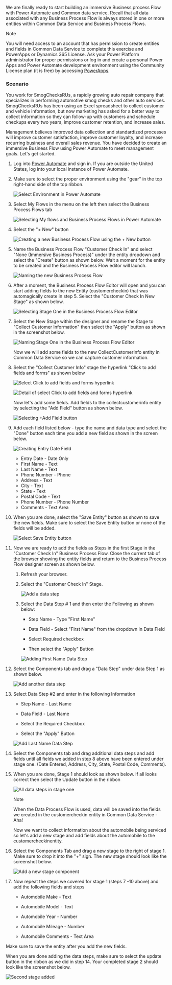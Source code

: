 We are finally ready to start building an immersive Business process
Flow with Power Automate and Common data service. Recall that all data
associated with any Business Process Flow is always stored in one or
more entities within Common Data Service and Business Process Flows.

> [!NOTE]
> You will need access to an account that has permission to create entities and fields in Common Data Service to complete this exercise and PowerApps or Dynamics 365 License. Ask your Power Platform administrator for proper permissions or log in and create a personal Power Apps and Power Automate development environment using the Community License plan (it is free) by accessing [PowerApps](https://powerapps.microsoft.com/communityplan/?azure-portal=true).

### Scenario

You work for SmogChecksRUs, a rapidly growing auto repair
company that specializes in performing automotive smog checks and other
auto services. SmogChecksRUs has been using an Excel spreadsheet to
collect customer and vehicle information, but now marketing has asked
for a better way to collect information so they can follow-up with
customers and schedule checkups every two years, improve customer
retention, and increase sales.

Management believes improved data collection and standardized processes
will improve customer satisfaction, improve customer loyalty, and
increase recurring business and overall sales revenue. You have decided
to create an immersive Business Flow using Power Automate to meet
management goals. Let's get started.

1. Log into [Power Automate](https://us.flow.microsoft.com/?azure-portal=true) and sign
in. If you are outside the United States, log into your local instance
of Power Automate.

1. Make sure to select the proper environment using the "gear" in the
top right-hand side of the top ribbon.

	![Select Environment in Power Automate](../media/3-selecting-environment-power-automate.png)

1. Select My Flows in the menu on the left then select the Business
Process Flows tab

	![Selecting My flows and Business Process Flows in Power Automate](../media/4-selecting-my-flows-business-process-flows-power-automate.png)

1. Select the "+ New" button

	![Creating a new Business Process Flow using the + New button](../media/5-creating-new-business-process-flow-using-new-button.png)

1. Name the Business Process Flow "Customer Check In" and select "None
(Immersive Business Process)" under the entity dropdown and select the
"Create" button as shown below. Wait a moment for the entity to be
created and the Business Process Flow editor will launch.

	![Naming the new Business Process Flow](../media/6-naming-new-business-process-flow.png)

1. After a moment, the Business Process Flow Editor will open and you
can start adding fields to the new Entity (customercheckin) that was
automagically create in step 5. Select the "Customer Check In New Stage"
as shown below.

	![Selecting Stage One in the Business Process Flow Editor](../media/7-selecting-stage-one-business-process-flow-editor.png)

1. Select the New Stage within the designer and rename the Stage to
"Collect Customer Information" then select the "Apply" button as shown
in the screenshot below.

	![Naming Stage One in the Business Process Flow Editor](../media/8-naming-stage-one-business-process-flow-editor.png)

	Now we will add some fields to the new CollectCustomerInfo entity in Common Data Service so we can capture customer information.

1. Select the "Collect Customer Info" stage the hyperlink "Click to
add fields and forms" as shown below

	![Select Click to add fields and forms hyperlink](../media/9-select-click-add-fields-and-forms-hyperlink.png)

	![Detail of select Click to add fields and forms hyperlink](../media/10-select-click-add-fields-and-forms-hyperlink.png)

	Now let's add some fields. Add fields to the collectcustomerinfo entity
	by selecting the "Add Field" button as shown below.

	![Selecting +Add Field button](../media/11-selecting-add-field-button.png)

1. Add each field listed below - type the name and data type and
select the "Done" button each time you add a new field as shown in the
screen below.

	![Creating Entry Date Field](../media/12-creating-entry-date-field.png)

	- Entry Date - Date Only
	- First Name - Text
	- Last Name - Text
	- Phone Number - Phone
	- Address - Text
	- City - Text
	- State - Text
	- Postal Code - Text
	- Phone Number - Phone Number
	- Comments - Text Area

1. When you are done, select the "Save Entity" button as shown to
save the new fields. Make sure to select the Save Entity button or none
of the fields will be added.

	![Select Save Entity button](../media/13-select-save-entity-button.png)

1. Now we are ready to add the fields as Steps in the first Stage in
the "Customer Check In" Business Process Flow. Close the current tab of
the browser showing the entity fields and return to the Business Process
Flow designer screen as shown below.

	1. Refresh your browser.

	1. Select the "Customer Check In" Stage.

		![Add a data step](../media/14-add-data-step.png)

	1. Select the Data Step # 1 and then enter the Following as shown below:

		-   Step Name - Type "First Name"
		
		-   Data Field - Select "First Name" from the dropdown in Data Field
		
		-   Select Required checkbox
		
		-   Then select the "Apply" Button
		
		![Adding First Name Data Step](../media/15-adding-first-name-data-step.png)

1. Select the Components tab and drag a "Data Step" under data Step 1
as shown below.

	![Add another data step](../media/16-add-another-data-step.png)

1. Select Data Step #2 and enter in the following Information

	-   Step Name - Last Name
	
	-   Data Field - Last Name
	
	-   Select the Required Checkbox
	
	-   Select the "Apply" Button

	![Add Last Name Data Step](../media/17-add-last-name-data-step.png)

1. Select the Components tab and drag additional data steps and add
fields until all fields we added in step 8 above have been entered under
stage one. (Date Entered, Address, City, State, Postal Code, Comments).

1. When you are done, Stage 1 should look as shown below. If all
looks correct then select the Update button in the ribbon

	![All data steps in stage one](../media/18-all-data-steps-stage-one.png)

	> [!NOTE]
	> When the Data Process Flow is used, data will be saved into the
	fields we created in the customercheckin entity in Common Data Service -
	Aha!

	Now we want to collect information about the automobile being serviced so let's add a new stage and add fields about the automobile to the
	customercheckinentity.

1. Select the Components Tab and drag a new stage to the right of
stage 1. Make sure to drop it into the "+" sign. The new stage should
look like the screenshot below.

	![Add a new stage component](../media/19-add-new-stage-component.png)

1. Now repeat the steps we covered for stage 1 (steps 7 -10 above)
and add the following fields and steps

	-   Automobile Make - Text
	
	-   Automobile Model - Text
	
	-   Automobile Year - Number
	
	-   Automobile Mileage - Number
	
	-   Automobile Comments - Text Area

Make sure to save the entity after you add the new fields.

When you are done adding the data steps, make sure to select the update
button in the ribbon as we did in step 14. Your completed stage 2 should
look like the screenshot below.

![Second stage added](../media/20-second-stage-added.png)
